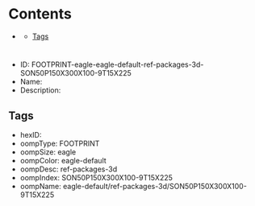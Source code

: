 



Contents
========

* [](#)
	* [Tags](#tags)

# 

- ID: FOOTPRINT-eagle-eagle-default-ref-packages-3d-SON50P150X300X100-9T15X225
- Name: 
- Description: 

## Tags

- hexID: 
- oompType: FOOTPRINT
- oompSize: eagle
- oompColor: eagle-default
- oompDesc: ref-packages-3d
- oompIndex: SON50P150X300X100-9T15X225
- oompName: eagle-default/ref-packages-3d/SON50P150X300X100-9T15X225
